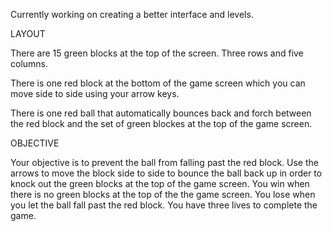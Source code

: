 Currently working on creating a better interface and levels.

LAYOUT

There are 15 green blocks at the top of the screen. Three rows and five columns. 

There is one red block at the bottom of the game screen which you can move side to side using your arrow keys.

There is one red ball that automatically bounces back and forch between the red block and the set of green blockes at the top of the game screen.

OBJECTIVE

Your objective is to prevent the ball from falling past the red block. Use the arrows to move the block side to side to bounce the ball back up in order to knock out the green blocks at the top of the game screen. You win when there is no green blocks at the top of the the game screen. You lose when you let the ball fall past the red block. You have three lives to complete the game.